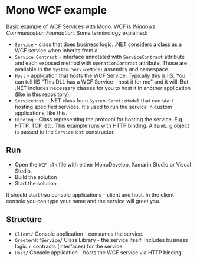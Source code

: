 # Mono WCF example

Basic example of WCF Services with Mono. WCF is *Windows Communication Foundation*. Some terminology explained:
* `Service` - class that does business logic. .NET considers a class as a WCF service when inherits from a
* `Service Contract` - interface annotated with `ServiceContract` attribute and each exposed method with `OperationContract` attribute. Those are available in the `System.ServiceModel` assembly and namespace.
* `Host` - application that hosts the WCF Service. Typically this is IIS. You can tell IIS "This DLL has a WCF Service - host it for me" and it will. But .NET includes necessary classes for you to host it in another application (like in this repository).
* `ServiceHost` - .NET class from `System.ServiceModel` that can start hosting specified services. It's used to run the service in custom applications, like this.
* `Binding` - Class representing the protocol for hosting the service. E.g. HTTP, TCP, etc. This example runs with HTTP binding. A `Binding` object is passed to the `ServiceHost` constructor.

## Run
* Open the `WCF.sln` file with either MonoDevelop, Xamarin Studio or Visual Studio. 
* Build the solution
* Start the solution

It should start two console applications - client and host. In the client console you can type your name and the service will greet you.

## Structure
* `Client/` Console application - consumes the service.
* `GreeterWcfService/` Class Library - the service itself. Includes business logic + contracts (interfaces) for the service.
* `Host/` Console application - hosts the WCF service via HTTP binding.
